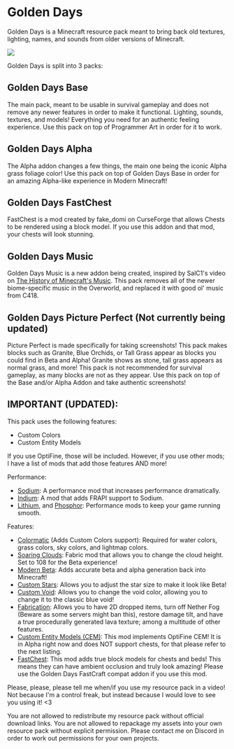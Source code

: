 # Golden Days
Golden Days is a Minecraft resource pack meant to bring back old textures, lighting, names, and sounds from older versions of Minecraft.

<img src="./cover.png">

Golden Days is split into 3 packs:
## Golden Days Base    
The main pack, meant to be usable in survival gameplay and does not remove any newer features in order to make it functional. Lighting, sounds, textures, and models! Everything you need for an authentic feeling experience. Use this pack on top of Programmer Art in order for it to work.
## Golden Days Alpha
The Alpha addon changes a few things, the main one being the iconic Alpha grass foliage color! Use this pack on top of Golden Days Base in order for an amazing Alpha-like experience in Modern Minecraft!
## Golden Days FastChest
FastChest is a mod created by fake_domi on CurseForge that allows Chests to be rendered using a block model. If you use this addon and that mod, your chests will look stunning.
## Golden Days Music
Golden Days Music is a new addon being created, inspired by SalC1's video on [The History of Minecraft's Music](https://www.youtube.com/watch?v=PX5LW6ICYY0). This pack removes all of the newer biome-specific music in the Overworld, and replaced it with good ol' music from C418.
## Golden Days Picture Perfect (Not currently being updated)
Picture Perfect is made specifically for taking screenshots! This pack makes blocks such as Granite, Blue Orchids, or Tall Grass appear as blocks you could find in Beta and Alpha! Granite shows as stone, tall grass appears as normal grass, and more! This pack is not recommended for survival gameplay, as many blocks are not as they appear. Use this pack on top of the Base and/or Alpha Addon and take authentic screenshots!
    
## IMPORTANT (UPDATED): 
This pack uses the following features:
- Custom Colors
- Custom Entity Models

If you use OptiFine, those will be included. However, if you use other mods; I have a list of mods that add those features AND more!

Performance:
- [Sodium](https://www.curseforge.com/minecraft/mc-mods/sodium): A performance mod that increases performance dramatically.
- [Indium](https://github.com/comp500/Indium): A mod that adds FRAPI support to Sodium.
- [Lithium](https://www.curseforge.com/minecraft/mc-mods/lithium), and [Phosphor](https://www.curseforge.com/minecraft/mc-mods/phosphor): Performance mods to keep your game running smooth.

Features:
- [Colormatic](https://www.curseforge.com/minecraft/mc-mods/colormatic) (Adds Custom Colors support): Required for water colors, grass colors, sky colors, and lightmap colors.
- [Soaring Clouds](https://www.curseforge.com/minecraft/mc-mods/soaring-clouds): Fabric mod that allows you to change the cloud height. Set to 108 for the Beta experience!
- [Modern Beta](https://www.curseforge.com/minecraft/mc-mods/modern-beta): Adds accurate beta and alpha generation back into Minecraft!
- [Custom Stars](https://www.curseforge.com/minecraft/mc-mods/custom-stars): Allows you to adjust the star size to make it look like Beta!
- [Custom Void](https://www.curseforge.com/minecraft/mc-mods/custom-void): Allows you to change the void color, allowing you to change it to the classic blue void!
- [Fabrication](https://www.curseforge.com/minecraft/mc-mods/fabrication): Allows you to have 2D dropped items, turn off Nether Fog (Beware as some servers might ban this), restore damage tilt, and have a true procedurally generated lava texture; among a multitude of other features.
- [Custom Entity Models (CEM)](https://www.curseforge.com/minecraft/mc-mods/custom-entity-models-cem): This mod implements OptiFine CEM! It is in Alpha right now and does NOT support chests, for that please refer to the next listing.
- [FastChest](https://www.curseforge.com/minecraft/mc-mods/fastchest): This mod adds true block models for chests and beds! This means they can have ambient occlusion and truly look amazing! Please use the Golden Days FastCraft compat addon if you use this mod.

Please, please, please tell me when/if you use my resource pack in a video! Not because I'm a control freak, but instead because I would love to see you using it! <3

You are not allowed to redistribute my resource pack without official download links. You are not allowed to repackage my assets into your own resource pack without explicit permission. Please contact me on Discord in order to work out permissions for your own projects.
